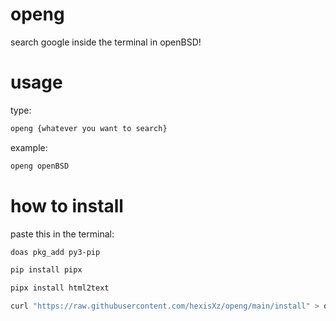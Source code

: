 # openg
search google inside the terminal in openBSD!


# usage 
type:
```sh
openg {whatever you want to search}
```
example:
```sh
openg openBSD
```

# how to install
paste this in the terminal:
```sh
doas pkg_add py3-pip 

pip install pipx

pipx install html2text 

curl "https://raw.githubusercontent.com/hexisXz/openg/main/install" > openg-install && sh openg-install
```
